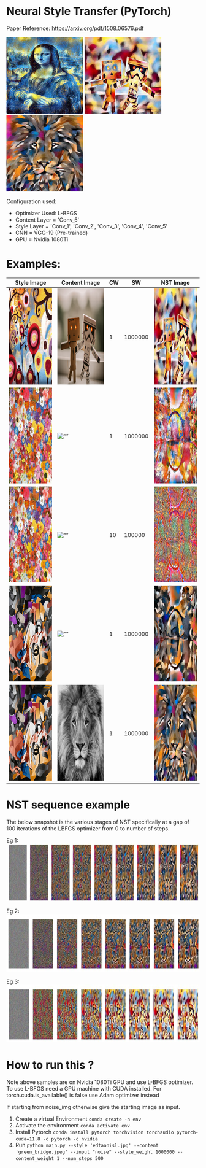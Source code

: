 # Neural Style Transfer (PyTorch)

Paper Reference: https://arxiv.org/pdf/1508.06576.pdf
<p float="left">
  <img src="nst_images/vg_starry_night_mona_lisa_73c3bdb3-329f-4de1-8f31-89eeb0732911.jpg" alt= “” width="200" />
  <img src="nst_images/candy_figures_6729a5f8-1245-4096-a18b-1d03986d2837.jpg" width="200" /> 
  <img src="nst_images/edtaonisl_lion_69e1ec93-56f7-42b6-af32-f54cc4407a79.jpg" width="200" />
</p>


Configuration used:                                                             
- Optimizer Used: L-BFGS
- Content Layer = 'Conv_5'
- Style Layer = 'Conv_1', 'Conv_2', 'Conv_3', 'Conv_4', 'Conv_5'
- CNN = VGG-19 (Pre-trained)
- GPU = Nvidia 1080Ti

# Examples:
|  Style Image | Content Image  |  CW |  SW |  NST Image |
|---|---|---|---|---|
|<img src="./images/style_images/candy.jpg" alt= “” width="250px" height="250px">|<img src="./images/content_images/figures.jpg" alt= “” width="250px" height="250px">|   1|   1000000|  <img src="nst_images/candy_figures_6729a5f8-1245-4096-a18b-1d03986d2837.jpg" alt= “” width="250px" height="250px"> |
|<img src="./images/style_images/ben_giles.jpg" alt= “” width="250px" height="250px">|<img src="./images/content_images/green_bridge.jpeg" alt= “” width="250px" height="250px">|   1|   1000000|  <img src="./nst_images/ben_giles_green_bridge_df5065e9-76ee-4f0d-80c3-3a168901193d.jpg" alt= “” width="250px" height="250px"> |
|<img src="./images/style_images/ben_giles.jpg" alt= “” width="250px" height="250px">|<img src="./images/content_images/green_bridge.jpeg" alt= “” width="250px" height="250px">|   10|   100000|  <img src="nst_images/ben_giles_green_bridge_afff54bc-e067-4914-a38e-c84dccdf3418.jpg" alt= “” width="250px" height="250px"> |
|<img src="./images/style_images/edtaonisl.jpg" alt= “” width="250px" height="250px">|<img src="./images/content_images/green_bridge.jpeg" alt= “” width="250px" height="250px">|   1|   1000000|  <img src="nst_images/edtaonisl_green_bridge_4a5f0651-d986-48cb-8dd6-24a4dc5689a4.jpg" alt= “” width="250px" height="250px"> |
|<img src="./images/style_images/edtaonisl.jpg" alt= “” width="250px" height="250px">|<img src="./images/content_images/lion.jpg" alt= “” width="250px" height="250px">|   1|   1000000|  <img src="nst_images/edtaonisl_lion_69e1ec93-56f7-42b6-af32-f54cc4407a79.jpg" alt= “” width="250px" height="250px"> |

# NST sequence example

The below snapshot is the various stages of NST specifically at a gap of 100 iterations of the LBFGS optimizer from 0 to number of steps.

Eg 1:
 <img src="nst_images/edtaonisl_lion_69e1ec93-56f7-42b6-af32-f54cc4407a79_sequence.jpg" alt= “”  width = "1500px" height="150px">

Eg 2:
  <img src="nst_images/edtaonisl_green_bridge_b56689d8-0344-41c7-a5ae-1586c9270389_sequence.jpg"   width = "1500px" height="150px">

Eg 3:
    <img src="nst_images/candy_figures_6729a5f8-1245-4096-a18b-1d03986d2837_sequence.jpg"   width = "1500px" height="150px">


# How to run this ?

Note above samples are on Nvidia 1080Ti GPU and use L-BFGS optimizer. To use L-BFGS need a GPU machine with CUDA installed. For torch.cuda.is_available() is false use Adam optimizer instead

If starting from noise_img otherwise give the starting image as input.

1. Create a virtual Environment
  `conda create -n env`
2. Activate the environment
  `conda activate env`
3. Install Pytorch
  `conda install pytorch torchvision torchaudio pytorch-cuda=11.8 -c pytorch -c nvidia`
4. Run
 `python main.py --style 'edtaonisl.jpg' --content 'green_bridge.jpeg' --input "noise" --style_weight 1000000 --content_weight 1 --num_steps 500`
